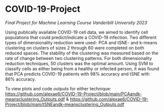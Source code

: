 # COVID-19-Project
*Final Project for Machine Learning Course Vanderbilt University 2023*

Using publically available COVID-19 cell data, we aimed to identify cell populations that could predict/indicate a COVID-19 infection. Two different types of dimensionality reduction were used- PCA and tSNE- and k-means clustering on clusters of sizes 2 through 60 were completed on both reduced spaces. The stability of the clustering was measured based on the rate of change between two clustering patterns. For both dimensionality reduction techniques, 50 clusters was the optimal amount. Using SVM to classify cells as either being from a healthy or infected person, it was found that PCA predicts COVID-19 patients with 98% accuracy and tSNE with 86% accuracy.

To view plots and code outputs for either technique: https://github.com/alexae6/COVID-19-Project/blob/main/PCAandk-meansclustering_Outputs.pdf & https://github.com/alexae6/COVID-19-Project/blob/main/tSNEandk-meansclustering_Outputs.pdf
